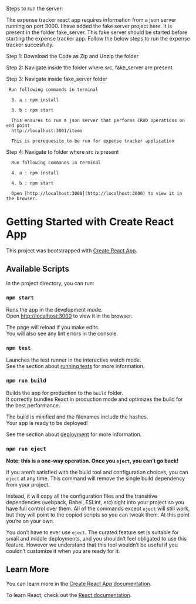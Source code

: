 Steps to run the server:

The expense tracker react app requires information from a json server running on port 3000. I have added the fake server project here. It is present in the folder
fake_server. This fake server should be started before starting the expense tracker app. Follow the below steps to run the expense tracker succesfully.

Step 1: Download the Code as Zip and Unzip the folder

Step 2: Navigate inside the folder where src, fake_server are present

Step 3: Navigate inside fake_server folder

     Run following commands in terminal

      3. a : npm install

      3. b : npm start

      This ensures to run a json server that performs CRUD operations on end point
      http://localhost:3001/items

      This is prerequesite to be run for expense tracker application

Step 4: Navigate to folder where src is present

      Run following commands in terminal

      4. a : npm install

      4. b : npm start

      Open [http://localhost:3000](http://localhost:3000) to view it in the browser.

# Getting Started with Create React App

This project was bootstrapped with [Create React App](https://github.com/facebook/create-react-app).

## Available Scripts

In the project directory, you can run:

### `npm start`

Runs the app in the development mode.\
Open [http://localhost:3000](http://localhost:3000) to view it in the browser.

The page will reload if you make edits.\
You will also see any lint errors in the console.

### `npm test`

Launches the test runner in the interactive watch mode.\
See the section about [running tests](https://facebook.github.io/create-react-app/docs/running-tests) for more information.

### `npm run build`

Builds the app for production to the `build` folder.\
It correctly bundles React in production mode and optimizes the build for the best performance.

The build is minified and the filenames include the hashes.\
Your app is ready to be deployed!

See the section about [deployment](https://facebook.github.io/create-react-app/docs/deployment) for more information.

### `npm run eject`

**Note: this is a one-way operation. Once you `eject`, you can’t go back!**

If you aren’t satisfied with the build tool and configuration choices, you can `eject` at any time. This command will remove the single build dependency from your project.

Instead, it will copy all the configuration files and the transitive dependencies (webpack, Babel, ESLint, etc) right into your project so you have full control over them. All of the commands except `eject` will still work, but they will point to the copied scripts so you can tweak them. At this point you’re on your own.

You don’t have to ever use `eject`. The curated feature set is suitable for small and middle deployments, and you shouldn’t feel obligated to use this feature. However we understand that this tool wouldn’t be useful if you couldn’t customize it when you are ready for it.

## Learn More

You can learn more in the [Create React App documentation](https://facebook.github.io/create-react-app/docs/getting-started).

To learn React, check out the [React documentation](https://reactjs.org/).
